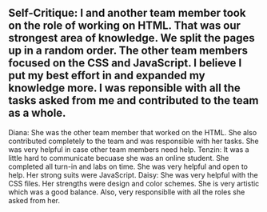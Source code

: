 Self-Critique: I and another team member took on the role of working on HTML. That was our strongest area of knowledge. We split the pages up in a random order. The other team members focused on the CSS and JavaScript. I believe I put my best effort in and expanded my knowledge more. I was reponsible with all the tasks asked from me and contributed to the team as a whole.
------------------------------------------------------------------------------------------------------------------------------------------
Diana: She was the other team member that worked on the HTML. She also contributed completely to the team and was responsible with her tasks. She was very helpful in case other team members need help. 
Tenzin: It was a little hard to communicate becuase she was an online student. She completed all turn-in and labs on time. She was very helpful and open to help. Her strong suits were JavaScript.
Daisy: She was very helpful with the CSS files. Her strengths were design and color schemes. She is very artistic which was a good balance. Also, very responsiblle with all the roles she asked from her.
